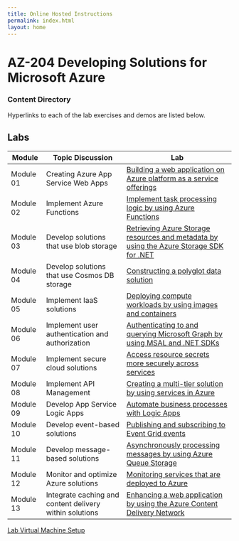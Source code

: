 ```yaml
---
title: Online Hosted Instructions
permalink: index.html
layout: home
---
```


# AZ-204 Developing Solutions for Microsoft Azure

### Content Directory

Hyperlinks to each of the lab exercises and demos are listed below.

## Labs

| Module | Topic Discussion | Lab |
| --- | --- | --- |
| Module 01 | Creating Azure App Service Web Apps | [Building a web application on Azure platform as a service offerings](./Labs/AZ-204_01_lab.md) |
| Module 02 | Implement Azure Functions | [Implement task processing logic by using Azure Functions](./Labs/AZ-204_02_lab.md) |
| Module 03 | Develop solutions that use blob storage | [Retrieving Azure Storage resources and metadata by using the Azure Storage SDK for .NET](./Labs/AZ-204_03_lab.md) |
| Module 04 | Develop solutions that use Cosmos DB storage | [Constructing a polyglot data solution](./Labs/AZ-204_04_lab.md) |
| Module 05 | Implement IaaS solutions | [Deploying compute workloads by using images and containers](./Labs/AZ-204_05_lab.md) |
| Module 06 | Implement user authentication and authorization | [Authenticating to and querying Microsoft Graph by using MSAL and .NET SDKs](./Labs/AZ-204_06_lab.md) |
| Module 07 | Implement secure cloud solutions | [Access resource secrets more securely across services](./Labs/AZ-204_07_lab.md) |
| Module 08 | Implement API Management | [Creating a multi-tier solution by using services in Azure](./Labs/AZ-204_08_lab.md) |
| Module 09 | Develop App Service Logic Apps | [Automate business processes with Logic Apps](./Labs/AZ-204_09_lab.md) |
| Module 10 | Develop event-based solutions | [Publishing and subscribing to Event Grid events](./Labs/AZ-204_10_lab.md) |
| Module 11 | Develop message-based solutions | [Asynchronously processing messages by using Azure Queue Storage](./Labs/AZ-204_11_lab.md) |
| Module 12 | Monitor and optimize Azure solutions | [Monitoring services that are deployed to Azure](./Labs/AZ-204_12_lab.md) |
| Module 13 | Integrate caching and content delivery within solutions | [Enhancing a web application by using the Azure Content Delivery Network](./Labs/AZ-204_13_lab.md) |

[Lab Virtual Machine Setup](lab.md)